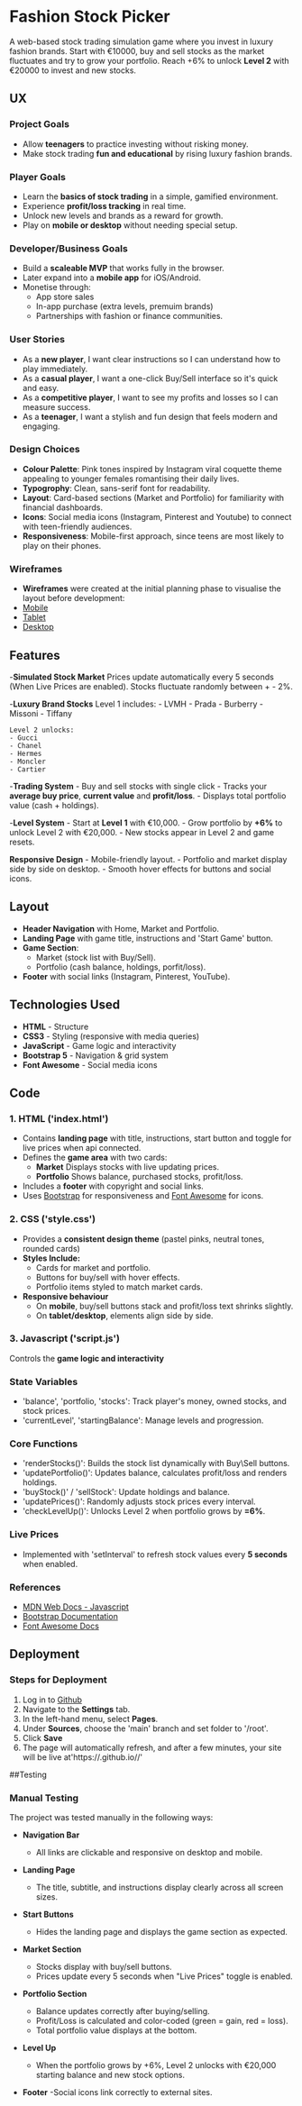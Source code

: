 # Fashion Stock Picker
A web-based stock trading simulation game where you invest in luxury fashion brands. Start with €10000, buy and sell stocks as the market fluctuates and try to grow your portfolio. Reach +6% to unlock **Level 2** with €20000 to invest and new stocks.

## UX

### Project Goals
- Allow **teenagers** to practice investing without risking money.
- Make stock trading **fun and educational** by rising luxury fashion brands.

### Player Goals
- Learn the **basics of stock trading** in a simple, gamified environment.
- Experience **profit/loss tracking** in real time.
- Unlock new levels and brands as a reward for growth.
- Play on **mobile or desktop** without needing special setup.

### Developer/Business Goals
- Build a **scaleable MVP** that works fully in the browser.
- Later expand into a **mobile app** for iOS/Android.
- Monetise through:
    - App store sales
    - In-app purchase (extra levels, premuim brands)
    - Partnerships with fashion or finance communities.

### User Stories
- As a **new player**, I want clear instructions so I can understand how to play immediately.
- As a **casual player**, I want a one-click Buy/Sell interface so it's quick and easy.
- As a **competitive player**, I want to see my profits and losses so I can measure success.
- As a **teenager**, I want a stylish and fun design that feels modern and engaging.

### Design Choices
- **Colour Palette**: Pink tones inspired by Instagram viral coquette theme appealing to younger females romantising their daily lives.
- **Typogrophy**: Clean, sans-serif font for readability.
- **Layout**: Card-based sections (Market and Portfolio) for familiarity with financial dashboards.
- **Icons**: Social media icons (Instagram, Pinterest and Youtube) to connect with teen-friendly audiences.
- **Responsiveness**: Mobile-first approach, since teens are most likely to play on their phones.

### Wireframes
- **Wireframes** were created at the initial planning phase to visualise the layout before development:
 - [Mobile](https://share.balsamiq.com/c/2LGERnbF67ZTmincDmDJus.jpg)
 - [Tablet](https://share.balsamiq.com/c/9nxjkJtC8JXwqmkBWVZ2cE.jpg)
 - [Desktop](https://share.balsamiq.com/c/7pmsEzNPBB6TheaNAfNAoE.jpg)

## Features

-**Simulated Stock Market**
    Prices update automatically every 5 seconds (When Live Prices are enabled). Stocks fluctuate randomly between + - 2%.

-**Luxury Brand Stocks**
    Level 1 includes:
    - LVMH
    - Prada
    - Burberry
    - Missoni
    - Tiffany

    Level 2 unlocks:
    - Gucci
    - Chanel
    - Hermes
    - Moncler
    - Cartier

-**Trading System**
    - Buy and sell stocks with single click
    - Tracks your **average buy price**, **current value** and **profit/loss**.
    - Displays total portfolio value (cash + holdings).

-**Level System**
    - Start at **Level 1** with €10,000.
    - Grow portfolio by **+6%** to unlock Level 2 with €20,000.
    - New stocks appear in Level 2 and game resets.

**Responsive Design**
    - Mobile-friendly layout.
    - Portfolio and market display side by side on desktop.
    - Smooth hover effects for buttons and social icons.

## Layout

- **Header Navigation** with Home, Market and Portfolio.
- **Landing Page** with game title, instructions and 'Start Game' button.
- **Game Section**:
    - Market (stock list with Buy/Sell).
    - Portfolio (cash balance, holdings, porfit/loss).
- **Footer** with social links (Instagram, Pinterest, YouTube).

## Technologies Used

- **HTML** - Structure
- **CSS3** - Styling (responsive with media queries)
- **JavaScript** - Game logic and interactivity
- **Bootstrap 5** - Navigation & grid system
- **Font Awesome** - Social media icons

## Code

### 1. **HTML ('index.html')**
- Contains **landing page** with title, instructions, start button and toggle for live prices when api connected.
- Defines the **game area** with two cards:
    - **Market** Displays stocks with live updating prices.
    - **Portfolio** Shows balance, purchased stocks, profit/loss.
- Includes a **footer** with copyright and social links.
- Uses [Bootstrap](https://getbootstrap.com/) for responsiveness and [Font Awesome](https://fontawesome.com/) for icons.

### 2. **CSS ('style.css')**
- Provides a **consistent design theme** (pastel pinks, neutral tones, rounded cards)
- **Styles Include:**
    - Cards for market and portfolio.
    - Buttons for buy/sell with hover effects.
    - Portfolio items styled to match market cards.
- **Responsive behaviour**
    - On **mobile**, buy/sell buttons stack and profit/loss text shrinks slightly.
    - On **tablet/desktop**, elements align side by side.

### 3. **Javascript ('script.js')**
Controls the **game logic and interactivity**

### State Variables
- 'balance', 'portfolio, 'stocks': Track player's money, owned stocks, and stock prices.
- 'currentLevel', 'startingBalance': Manage levels and progression.

### Core Functions
- 'renderStocks()': Builds the stock list dynamically with Buy\Sell buttons.
- 'updatePortfolio()': Updates balance, calculates profit/loss and renders holdings.
- 'buyStock()' / 'sellStock': Update holdings and balance.
- 'updatePrices()': Randomly adjusts stock prices every interval.
- 'checkLevelUp()': Unlocks Level 2 when portfolio grows by **=6%**.

### Live Prices
- Implemented with 'setInterval' to refresh stock values every **5 seconds** when enabled.

### References
- [MDN Web Docs - Javascript](https://developer.mozilla.org/en-US/docs/Web/JavaScript)
- [Bootstrap Documentation](https://getbootstrap.com/docs/5.3/getting-started/introduction/)
- [Font Awesome Docs](https://fontawesome.com/)

## Deployment

### Steps for Deployment
1. Log in to [Github](https://github.com/)
2. Navigate to the **Settings** tab.
3. In the left-hand menu, select **Pages**.
4. Under **Sources**, choose the 'main' branch and set folder to '/root'.
5. Click **Save**
6. The page will automatically refresh, and after a few minutes, your site will be live at'https://<your-username>.github.io/<repositiory-name>/'

##Testing

### Manual Testing

The project was tested manually in the following ways:

- **Navigation Bar**
    - All links are clickable and responsive on desktop and mobile.

- **Landing Page**
    - The title, subtitle, and instructions display clearly across all screen sizes.

- **Start Buttons**
    - Hides the landing page and displays the game section as expected.

- **Market Section**
    - Stocks display with buy/sell buttons.
    - Prices update every 5 seconds when "Live Prices" toggle is enabled.

 - **Portfolio Section**
    - Balance updates correctly after buying/selling.
    - Profit/Loss is calculated and color-coded (green = gain, red = loss).
    - Total portfolio value displays at the bottom.

- **Level Up**
    - When the portfolio grows by +6%, Level 2 unlocks with €20,000 starting balance and new stock options.

- **Footer**
    -Social icons link correctly to external sites.
    

